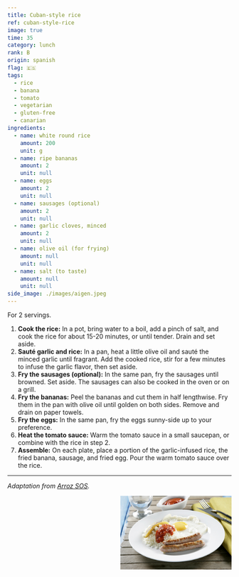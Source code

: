 ```yaml
---
title: Cuban-style rice
ref: cuban-style-rice
image: true
time: 35
category: lunch
rank: B
origin: spanish
flag: 🇪🇸
tags:
  - rice
  - banana
  - tomato
  - vegetarian
  - gluten-free
  - canarian
ingredients:
  - name: white round rice
    amount: 200
    unit: g
  - name: ripe bananas
    amount: 2
    unit: null
  - name: eggs
    amount: 2
    unit: null
  - name: sausages (optional)
    amount: 2
    unit: null
  - name: garlic cloves, minced
    amount: 2
    unit: null
  - name: olive oil (for frying)
    amount: null
    unit: null
  - name: salt (to taste)
    amount: null
    unit: null
side_image: ./images/aigen.jpeg
---
```


For 2 servings.

1. **Cook the rice:** In a pot, bring water to a boil, add a pinch of salt, and cook the rice for about 15-20 minutes, or until tender. Drain and set aside.
2. **Sauté garlic and rice:** In a pan, heat a little olive oil and sauté the minced garlic until fragrant. Add the cooked rice, stir for a few minutes to infuse the garlic flavor, then set aside.
3. **Fry the sausages (optional):** In the same pan, fry the sausages until browned. Set aside. The sausages can also be cooked in the oven or on a grill.
4. **Fry the bananas:** Peel the bananas and cut them in half lengthwise. Fry them in the pan with olive oil until golden on both sides. Remove and drain on paper towels.
5. **Fry the eggs:** In the same pan, fry the eggs sunny-side up to your preference.
6. **Heat the tomato sauce:** Warm the tomato sauce in a small saucepan, or combine with the rice in step 2.
7. **Assemble:** On each plate, place a portion of the garlic-infused rice, the fried banana, sausage, and fried egg. Pour the warm tomato sauce over the rice.

---

_Adaptation from [Arroz SOS](https://www.arrozsos.es/recetas/arroz-a-la-cubana/)._

<img src="images/cuban_style_rice.jpg" style="width:250px; float:right;"/>